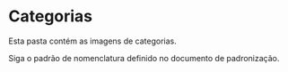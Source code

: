 # Categorias

Esta pasta contém as imagens de categorias.

Siga o padrão de nomenclatura definido no documento de padronização.